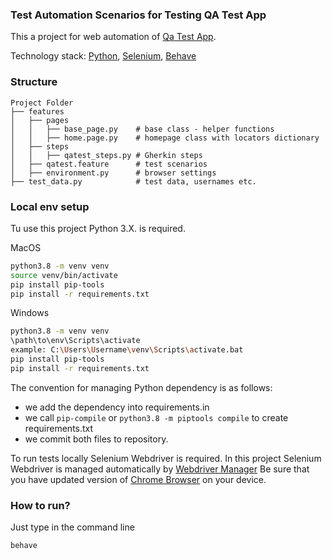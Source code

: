 ### Test Automation Scenarios for Testing QA Test App

This a project for web automation of [Qa Test App](https://qa-task.netlify.app/).

Technology stack: [Python](https://www.python.org/), [Selenium](https://www.selenium.dev/), 
[Behave](https://pypi.org/project/behave/)


### Structure

```
Project Folder
├── features
│   ├── pages
│   │   ├── base_page.py    # base class - helper functions
│   │   ├── home.page.py    # homepage class with locators dictionary
│   ├── steps
│   │   ├── qatest_steps.py # Gherkin steps
│   ├── qatest.feature      # test scenarios
│   ├── environment.py      # browser settings 
├── test_data.py            # test data, usernames etc.
```

### Local env setup

Tu use this project Python 3.X. is required.

MacOS
```bash
python3.8 -m venv venv
source venv/bin/activate
pip install pip-tools
pip install -r requirements.txt
```

Windows
```bash
python3.8 -m venv venv
\path\to\env\Scripts\activate
example: C:\Users\Username\venv\Scripts\activate.bat
pip install pip-tools
pip install -r requirements.txt
```

The convention for managing Python dependency is as follows:
- we add the dependency into requirements.in
- we call ```pip-compile``` or ```python3.8 -m piptools compile``` to create requirements.txt
- we commit both files to repository.


To run tests locally Selenium Webdriver is required. 
In this project Selenium Webdriver is managed automatically by 
[Webdriver Manager](https://github.com/SergeyPirogov/webdriver_manager)
Be sure that you have updated version of [Chrome Browser](https://www.google.com/chrome/) on your device.

### How to run?

Just type in the command line

```
behave
```
